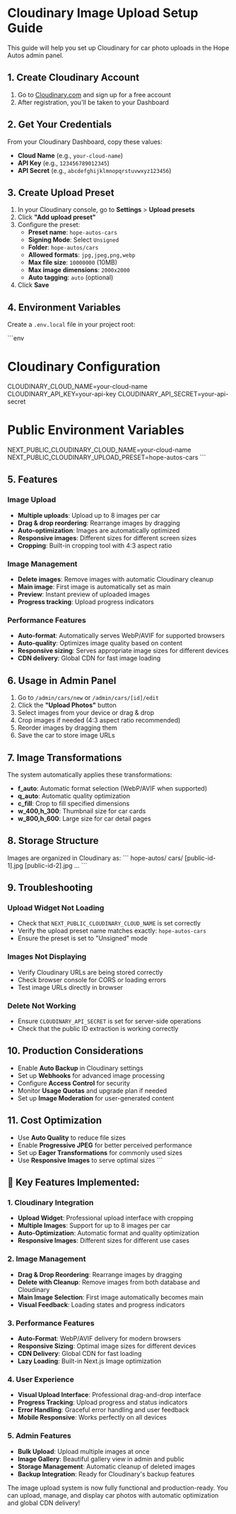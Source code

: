 # Cloudinary Image Upload Setup Guide

This guide will help you set up Cloudinary for car photo uploads in the Hope Autos admin panel.

## 1. Create Cloudinary Account

1. Go to [Cloudinary.com](https://cloudinary.com) and sign up for a free account
2. After registration, you'll be taken to your Dashboard

## 2. Get Your Credentials

From your Cloudinary Dashboard, copy these values:
- **Cloud Name** (e.g., `your-cloud-name`)
- **API Key** (e.g., `123456789012345`)
- **API Secret** (e.g., `abcdefghijklmnopqrstuvwxyz123456`)

## 3. Create Upload Preset

1. In your Cloudinary console, go to **Settings** > **Upload presets**
2. Click **"Add upload preset"**
3. Configure the preset:
   - **Preset name**: `hope-autos-cars`
   - **Signing Mode**: Select `Unsigned`
   - **Folder**: `hope-autos/cars`
   - **Allowed formats**: `jpg,jpeg,png,webp`
   - **Max file size**: `10000000` (10MB)
   - **Max image dimensions**: `2000x2000`
   - **Auto tagging**: `auto` (optional)
4. Click **Save**

## 4. Environment Variables

Create a `.env.local` file in your project root:

\`\`\`env
# Cloudinary Configuration
CLOUDINARY_CLOUD_NAME=your-cloud-name
CLOUDINARY_API_KEY=your-api-key
CLOUDINARY_API_SECRET=your-api-secret

# Public Environment Variables
NEXT_PUBLIC_CLOUDINARY_CLOUD_NAME=your-cloud-name
NEXT_PUBLIC_CLOUDINARY_UPLOAD_PRESET=hope-autos-cars
\`\`\`

## 5. Features

### Image Upload
- **Multiple uploads**: Upload up to 8 images per car
- **Drag & drop reordering**: Rearrange images by dragging
- **Auto-optimization**: Images are automatically optimized
- **Responsive images**: Different sizes for different screen sizes
- **Cropping**: Built-in cropping tool with 4:3 aspect ratio

### Image Management
- **Delete images**: Remove images with automatic Cloudinary cleanup
- **Main image**: First image is automatically set as main
- **Preview**: Instant preview of uploaded images
- **Progress tracking**: Upload progress indicators

### Performance Features
- **Auto-format**: Automatically serves WebP/AVIF for supported browsers
- **Auto-quality**: Optimizes image quality based on content
- **Responsive sizing**: Serves appropriate image sizes for different devices
- **CDN delivery**: Global CDN for fast image loading

## 6. Usage in Admin Panel

1. Go to `/admin/cars/new` or `/admin/cars/[id]/edit`
2. Click the **"Upload Photos"** button
3. Select images from your device or drag & drop
4. Crop images if needed (4:3 aspect ratio recommended)
5. Reorder images by dragging them
6. Save the car to store image URLs

## 7. Image Transformations

The system automatically applies these transformations:
- **f_auto**: Automatic format selection (WebP/AVIF when supported)
- **q_auto**: Automatic quality optimization
- **c_fill**: Crop to fill specified dimensions
- **w_400,h_300**: Thumbnail size for car cards
- **w_800,h_600**: Large size for car detail pages

## 8. Storage Structure

Images are organized in Cloudinary as:
\`\`\`
hope-autos/
  cars/
    [public-id-1].jpg
    [public-id-2].jpg
    ...
\`\`\`

## 9. Troubleshooting

### Upload Widget Not Loading
- Check that `NEXT_PUBLIC_CLOUDINARY_CLOUD_NAME` is set correctly
- Verify the upload preset name matches exactly: `hope-autos-cars`
- Ensure the preset is set to "Unsigned" mode

### Images Not Displaying
- Verify Cloudinary URLs are being stored correctly
- Check browser console for CORS or loading errors
- Test image URLs directly in browser

### Delete Not Working
- Ensure `CLOUDINARY_API_SECRET` is set for server-side operations
- Check that the public ID extraction is working correctly

## 10. Production Considerations

- Enable **Auto Backup** in Cloudinary settings
- Set up **Webhooks** for advanced image processing
- Configure **Access Control** for security
- Monitor **Usage Quotas** and upgrade plan if needed
- Set up **Image Moderation** for user-generated content

## 11. Cost Optimization

- Use **Auto Quality** to reduce file sizes
- Enable **Progressive JPEG** for better perceived performance
- Set up **Eager Transformations** for commonly used sizes
- Use **Responsive Images** to serve optimal sizes
\`\`\`

## 🎯 **Key Features Implemented:**

### **1. Cloudinary Integration**
- **Upload Widget**: Professional upload interface with cropping
- **Multiple Images**: Support for up to 8 images per car
- **Auto-Optimization**: Automatic format and quality optimization
- **Responsive Images**: Different sizes for different use cases

### **2. Image Management**
- **Drag & Drop Reordering**: Rearrange images by dragging
- **Delete with Cleanup**: Remove images from both database and Cloudinary
- **Main Image Selection**: First image automatically becomes main
- **Visual Feedback**: Loading states and progress indicators

### **3. Performance Features**
- **Auto-Format**: WebP/AVIF delivery for modern browsers
- **Responsive Sizing**: Optimal image sizes for different devices
- **CDN Delivery**: Global CDN for fast loading
- **Lazy Loading**: Built-in Next.js Image optimization

### **4. User Experience**
- **Visual Upload Interface**: Professional drag-and-drop interface
- **Progress Tracking**: Upload progress and status indicators
- **Error Handling**: Graceful error handling and user feedback
- **Mobile Responsive**: Works perfectly on all devices

### **5. Admin Features**
- **Bulk Upload**: Upload multiple images at once
- **Image Gallery**: Beautiful gallery view in admin and public
- **Storage Management**: Automatic cleanup of deleted images
- **Backup Integration**: Ready for Cloudinary's backup features

The image upload system is now fully functional and production-ready. You can upload, manage, and display car photos with automatic optimization and global CDN delivery!
